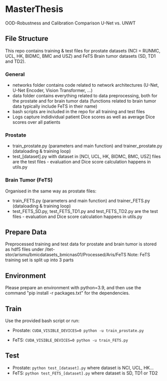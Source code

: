 # MasterThesis
OOD-Robustness and Calibration Comparison U-Net vs. UNWT

## File Structure

This repo contains training & test files for prostate datasets (NCI = RUNMC, UCL, HK, BIDMC, BMC and USZ) and FeTS Brain tumor datasets (SD, TD1 and TD2). 

### General

* networks folder contains code related to network architectures (U-Net, U-Net Encoder, Vision Transformer, ...)
* data folder contains everything related to data preprocessing, both for the prostate and for brain tumor data (functions related to brain tumor data typically include FeTS in their name)
* bash scripts are included in the repo for all training and test files
* Logs capture indidividual patient Dice scores as well as average Dice scores over all patients

### Prostate

* train_prostate.py (parameters and main function) and trainer_prostate.py (dataloading & training loop)
* test_[dataset].py with dataset in [NCI, UCL, HK, BIDMC, BMC, USZ] files are the test files - evaluation and Dice score calculation happens in utils.py



### Brain Tumor (FeTS)

Organised in the same way as prostate files:
* train_FETS.py (parameters and main function) and trainer_FETS.py (dataloading & training loop)
* test_FETS_SD.py, test_FETS_TD1.py and test_FETS_TD2.py are the test files - evaluation and Dice score calculation happens in utils.py


## Prepare Data 

Preprocessed training and test data for prostate and brain tumor is stored as hdf5 files under /itet-stor/arismu/bmicdatasets_bmicnas01/Processed/Aris/FeTS
Note: FeTS training set is split up into 3 parts 

## Environment

Please prepare an environment with python=3.9, and then use the command "pip install -r packages.txt" for the dependencies.

## Train

Use the provided bash script or run: 

* Prostate:
`CUDA_VISIBLE_DEVICES=0 python -u train_prostate.py`

* FeTS:
`CUDA_VISIBLE_DEVICES=0 python -u train_FETS.py`

## Test
* Prostate: 
`python test_[dataset].py` where dataset is NCI, UCL, HK...
* FeTS:
`python test_FETS_[dataset].py` where dataset is SD, TD1 or TD2


